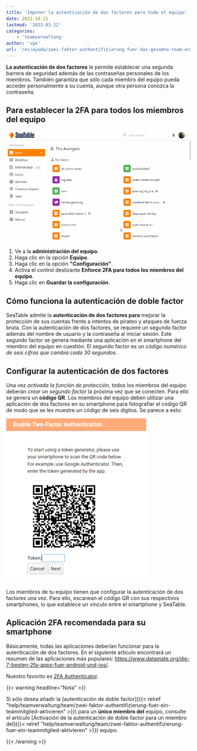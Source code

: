 ```yaml
---
title: 'Imponer la autenticación de dos factores para todo el equipo'
date: 2022-10-21
lastmod: '2023-03-22'
categories:
    - 'teamverwaltung'
author: 'vge'
url: '/es/ayuda/zwei-faktor-authentifizierung-fuer-das-gesamte-team-erzwingen'
---
```


**La autenticación de dos factores** le permite establecer una segunda barrera de seguridad además de las contraseñas personales de los miembros. También garantiza que sólo cada miembro del equipo pueda acceder personalmente a su cuenta, aunque otra persona conozca la contraseña.

## Para establecer la 2FA para todos los miembros del equipo

![Imponer la autenticación de dos factores a todo el equipo](images/Zwei-Faktor-Authentifizierung-fuer-das-gesamte-Team-erzwingen.gif)

1. Ve a la **administración del equipo**.
2. Haga clic en la opción **Equipo**.
3. Haga clic en la opción **"Configuración"**.
4. Activa el control deslizante **Enforce 2FA para todos los miembros del equipo**.
5. Haga clic en **Guardar la configuración**.

## Cómo funciona la autenticación de doble factor

SeaTable admite la **autenticación de dos factores para** mejorar la protección de sus cuentas frente a intentos de pirateo y ataques de fuerza bruta. Con la autenticación de dos factores, se requiere un segundo factor además del nombre de usuario y la contraseña al iniciar sesión. Este segundo factor se genera mediante una aplicación en el smartphone del miembro del equipo en cuestión. El segundo factor es un _código numérico de seis cifras que cambia cada 30 segundos_.

## Configurar la autenticación de dos factores

Una vez _activada la función de protección_, todos los miembros del equipo deberán _crear_ un _segundo factor_ la próxima vez que se conecten. Para ello se genera un **código QR**. Los miembros del equipo deben utilizar una aplicación de dos factores en su smartphone para fotografiar el código QR de modo que se les muestre un código de seis dígitos. Se parece a esto:

![Autenticación obligatoria de dos factores](images/mandatory-two-factor-authentication.png)

Los miembros de tu equipo tienen que configurar la autenticación de dos factores una vez. Para ello, escanean el código QR con sus respectivos smartphones, lo que establece un vínculo entre el smartphone y SeaTable.

## Aplicación 2FA recomendada para su smartphone

Básicamente, todas las aplicaciones deberían funcionar para la autenticación de dos factores. En el siguiente artículo encontrará un resumen de las aplicaciones más populares: https://www.datamate.org/die-7-besten-2fa-apps-fuer-android-und-ios/.

Nuestro favorito es [2FA Authenticator](https://2fas.com/).

{{< warning  headline="Nota" >}}

Si sólo desea añadir la [autenticación de doble factor]({{< relref "help/teamverwaltung/team/zwei-faktor-authentifizierung-fuer-ein-teammitglied-aktivieren" >}}) para un **único miembro del** equipo, consulte el artículo [Activación de la autenticación de doble factor para un miembro del]({{< relref "help/teamverwaltung/team/zwei-faktor-authentifizierung-fuer-ein-teammitglied-aktivieren" >}}) equipo.

{{< /warning >}}

